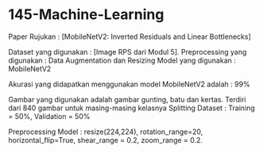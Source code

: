# 145-Machine-Learning
Paper Rujukan : [MobileNetV2: Inverted Residuals and Linear Bottlenecks]

Dataset yang digunakan : [Image RPS dari Modul 5]. Preprocessing yang digunakan : Data Augmentation dan Resizing Model yang digunakan : MobileNetV2

Akurasi yang didapatkan menggunakan model MobileNetV2 adalah : 99%

Gambar yang digunakan adalah gambar gunting, batu dan kertas. Terdiri dari 840 gambar untuk masing-masing kelasnya Splitting Dataset : Training = 50%, Validation = 50%

Preprocessing Model : resize(224,224), rotation_range=20, horizontal_flip=True, shear_range = 0.2, zoom_range = 0.2.
